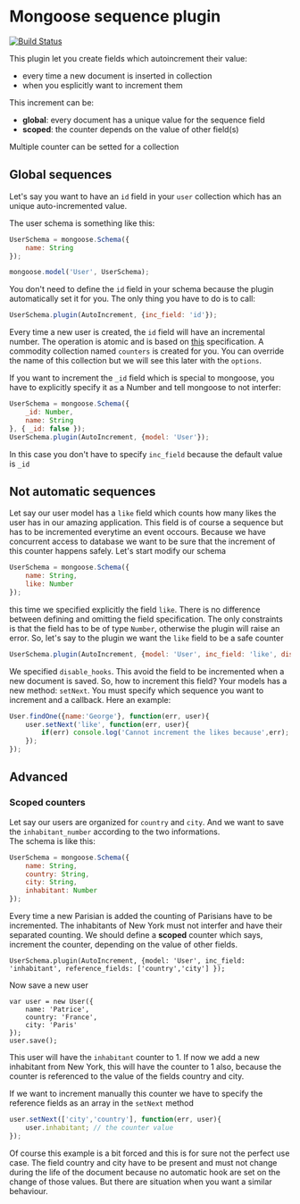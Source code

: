 # Mongoose sequence plugin

[![Build Status](https://travis-ci.org/ramiel/mongoose-sequence.svg?branch=master)](https://travis-ci.org/ramiel/mongoose-sequence)

This plugin let you create fields which autoincrement their value:  
- every time a new document is inserted in collection
- when you esplicitly want to increment them

This increment can be:  
- __global__: every document has a unique value for the sequence field
- __scoped__: the counter depends on the value of other field(s)

Multiple counter can be setted for a collection

## Global sequences

Let's say you want to have an `id` field in your `user` collection which has an unique auto-incremented value.

The user schema is something like this:

```javascript
UserSchema = mongoose.Schema({
    name: String
});

mongoose.model('User', UserSchema);
```

You don't need to define the `id` field in your schema because the plugin automatically set it for you. The only thing you have to do is to call:

```javascript
UserSchema.plugin(AutoIncrement, {inc_field: 'id'});
```

Every time a new user is created, the `id` field will have an incremental number. The operation is atomic and is based on [this](http://docs.mongodb.org/manual/tutorial/create-an-auto-incrementing-field/) specification.
A commodity collection named `counters` is created for you. You can override the name of this collection but we will see this later with the `options`.

If you want to increment the `_id` field which is special to mongoose, you have to explicitly specify it as a Number and tell mongoose to not interfer:

```javascript
UserSchema = mongoose.Schema({
    _id: Number,
    name: String
}, { _id: false });
UserSchema.plugin(AutoIncrement, {model: 'User'});
```

In this case you don't have to specify `inc_field` because the default value is `_id`

## Not automatic sequences 

Let say our user model has a `like` field which counts how many likes the user has in our amazing application. This field is of course a sequence but has to be incremented everytime an event occours. Because we have concurrent access to database we want to be sure that the increment of this counter happens safely.
Let's start modify our schema

```javascript
UserSchema = mongoose.Schema({
    name: String,
    like: Number
});
```

this time we specified explicitly the field `like`. There is no difference between defining and omitting the field specification. The only constraints is that the field has to be of type `Number`, otherwise the plugin will raise an error.
So, let's say to the plugin we want the `like` field to be a safe counter

```javascript
UserSchema.plugin(AutoIncrement, {model: 'User', inc_field: 'like', disable_hooks: true});
```

We specified `disable_hooks`. This avoid the field to be incremented when a new document is saved. So, how to increment this field? Your models has a new method: `setNext`. You must specify which sequence you want to increment and a callback. Here an example:

```javascript
User.findOne({name:'George'}, function(err, user){
    user.setNext('like', function(err, user){
        if(err) console.log('Cannot increment the likes because',err);
    });
});
```

## Advanced

### Scoped counters

Let say our users are organized for `country` and `city`. And we want to save the `inhabitant_number` according to the two informations.  
The schema is like this:

```javascript
UserSchema = mongoose.Schema({
    name: String,
    country: String,
    city: String,
    inhabitant: Number
});
```

Every time a new Parisian is added the counting of Parisians have to be incremented. The inhabitants of New York must not interfer and have their separated counting. We should define a __scoped__ counter which says, increment the counter, depending on the value of other fields.

```
UserSchema.plugin(AutoIncrement, {model: 'User', inc_field: 'inhabitant', reference_fields: ['country','city'] });
```

Now save a new user
```
var user = new User({
    name: 'Patrice',
    country: 'France',
    city: 'Paris'
});
user.save();
```

This user will have the `inhabitant` counter to 1.
If now we add a new inhabitant from New York, this will have the counter to 1 also, because the counter is referenced to the value of the fields country and city.

If we want to increment manually this counter we have to specify the reference fields as an array in the `setNext` method

```javascript
user.setNext(['city','country'], function(err, user){
    user.inhabitant; // the counter value
});
```

Of course this example is a bit forced and this is for sure not the perfect use case. The field country and city have to be present and must not change during the life of the document because no automatic hook are set on the change of those values. But there are situation when you want a similar behaviour.
